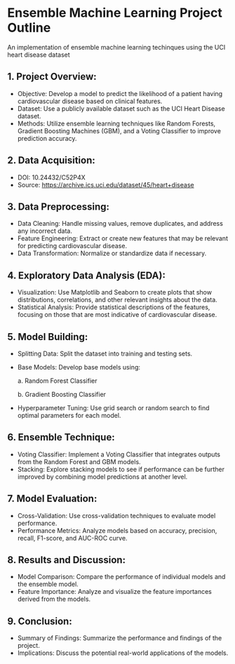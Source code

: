# Ensemble Machine Learning Project Outline
 An implementation of ensemble machine learning techinques using the UCI heart disease dataset

## 1. Project Overview:
- Objective: Develop a model to predict the likelihood of a patient having cardiovascular disease based on clinical features.
- Dataset: Use a publicly available dataset such as the UCI Heart Disease dataset.
- Methods: Utilize ensemble learning techniques like Random Forests, Gradient Boosting Machines (GBM), and a Voting Classifier to improve prediction accuracy.

## 2. Data Acquisition:
- DOI: 10.24432/C52P4X 
- Source: https://archive.ics.uci.edu/dataset/45/heart+disease

## 3. Data Preprocessing:
- Data Cleaning: Handle missing values, remove duplicates, and address any incorrect data.
- Feature Engineering: Extract or create new features that may be relevant for predicting cardiovascular disease.
- Data Transformation: Normalize or standardize data if necessary.

## 4. Exploratory Data Analysis (EDA):
- Visualization: Use Matplotlib and Seaborn to create plots that show distributions, correlations, and other relevant insights about the data.
- Statistical Analysis: Provide statistical descriptions of the features, focusing on those that are most indicative of cardiovascular disease.

## 5. Model Building:
- Splitting Data: Split the dataset into training and testing sets.
- Base Models: Develop base models using:
  
     a. Random Forest Classifier
  
     b. Gradient Boosting Classifier
  
- Hyperparameter Tuning: Use grid search or random search to find optimal parameters for each model.

## 6. Ensemble Technique:
- Voting Classifier: Implement a Voting Classifier that integrates outputs from the Random Forest and GBM models.
- Stacking: Explore stacking models to see if performance can be further improved by combining model predictions at another level.

## 7. Model Evaluation:
- Cross-Validation: Use cross-validation techniques to evaluate model performance.
- Performance Metrics: Analyze models based on accuracy, precision, recall, F1-score, and AUC-ROC curve.

## 8. Results and Discussion:
- Model Comparison: Compare the performance of individual models and the ensemble model.
- Feature Importance: Analyze and visualize the feature importances derived from the models.

## 9. Conclusion:
- Summary of Findings: Summarize the performance and findings of the project.
- Implications: Discuss the potential real-world applications of the models.
